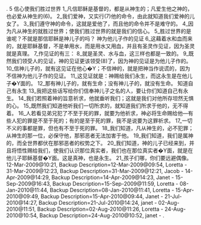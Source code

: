 . 5 
信心使我们胜过世界 
1_凡信耶稣是基督的，都是从神生的；凡爱生他之神的，也必爱从神生的(6)。 2_我们爱神，又实行(7)他的命令，由此就知道我们爱神的儿女了。 3_我们遵守神的命令，这就是爱他了，而且他的命令并不是难守的。 4_因为凡从神生的就胜过世界；使我们胜过世界的就是我们的信心。 5_胜过世界的是谁呢？不就是那信耶稣是神儿子的吗？ 
神为他儿子作的见证 
6_这藉着水和血而来的，就是耶稣基督，不是单用水，而是用水又用血，并且有圣灵作见证，因为圣灵就是真理。 7_作见证的有三： 8_就是圣灵、水与血，这三样也都是一致的。 9_既然我们领受人的见证，神的见证更该领受(8)了，因为神的见证是为他儿子作的。 10_信神儿子的，就有这见证在他心�Y；不信神的，就是把神当作说谎的，因为不信神为他儿子作的见证。 11_这见证就是：神赐给我们永生，而这永生是在他儿子�Y面的。 12_那有神儿子的，就有生命；没有神儿子的，就没有生命。 
知道自己有永生 
13_我把这些话写给你们信奉神儿子之名的人，要让你们知道自己有永生。 14_我们若照着神的旨意祈求，他就垂听我们；这就是我们对他所存坦然无惧的心。 15_既然我们知道他听我们一切所求的，就知道我们所求于他的，无不得着。 
16_人若看见弟兄犯了不至于死的罪，就要为他祈求，神必将生命赐给他―有些人犯的罪是不至于死的；有的是至于死的罪，我不是说要为这罪祈求。 17_一切不义的事都是罪，但也有不至于死的罪。 
18_我们知道，凡从神生的，必不犯罪；从神生的那一位，必保守他，那邪恶者无法加害于他。 19_我们知道，我们是属神的，而全世界都伏在那邪恶者的权势之下。 20_我们知道，神的儿子已经来到，并且将悟性赐给我们，使我们认识那位真实者，我们也在那位真实者�Y面，就是在他儿子耶稣基督�Y面。这是真神，也是永生。 21_孩子们哪，你们要远避偶像。 
12-Mar-2009@10:21, Backup Description=12-Mar-2009@09:54, Loretta - 
31-Mar-2009@12:23, Backup Description=31-Mar-2009@12:21, Jacob - 
14-Apr-2009@14:29, Backup Description=14-Apr-2009@14:23, Janet - 
15-Sep-2009@16:43, Backup Description=15-Sep-2009@11:59, Loretta - 
08-Jan-2010@11:44, Backup Description=08-Jan-2010@11:41, Loretta - 
15-Apr-2010@09:49, Backup Description=15-Apr-2010@09:44, Janet - 
21-Jul-2010@14:27, Backup Description=21-Jul-2010@14:24, janet - 
02-Aug-2010@11:51, Backup Description=02-Aug-2010@11:26, Loretta - 
24-Aug-2010@10:54, Backup Description=24-Aug-2010@10:52, janet - 
.